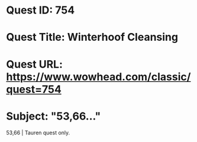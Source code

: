 # Quest ID: 754
# Quest Title: Winterhoof Cleansing
# Quest URL: https://www.wowhead.com/classic/quest=754
# Subject: "53,66..."
53,66 | Tauren quest only.